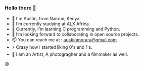 ### Hello there 👋
- 👋 I'm Austin, from Nairobi, Kenya.
- 🔭 I’m currently studying at ALX Africa.
- 🌱 Currently, I'm learning C programming and Python.
- 👯 I’m looking forward to collaborating in open source projects.
- 📫 You can reach me at : austiinmorara@gmail.com
- ⚡ Crazy how I started liking 0's and 1's.
- 🎥 I am an Artist, A photogragher and a filmmaker as well.

😃
